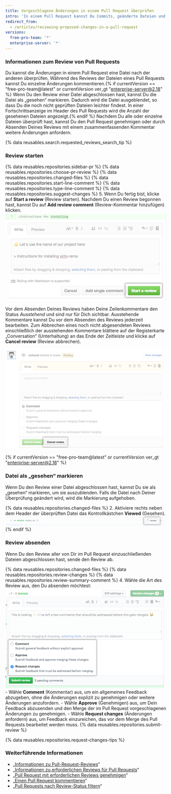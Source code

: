 ```yaml
---
title: Vorgeschlagene Änderungen in einem Pull Request überprüfen
intro: 'In einem Pull Request kannst Du Commits, geänderte Dateien und die Unterschiede (Diffs) zwischen den Dateien im Basis- und im Vergleichs-Branch überprüfen und besprechen.'
redirect_from:
  - /articles/reviewing-proposed-changes-in-a-pull-request
versions:
  free-pro-team: '*'
  enterprise-server: '*'
---
```


### Informationen zum Review von Pull Requests

Du kannst die Änderungen in einem Pull Request eine Datei nach der anderen überprüfen. Während des Reviews der Dateien eines Pull Requests kannst Du einzelne Änderungen kommentieren.{% if currentVersion == "free-pro-team@latest" or currentVersion ver_gt "enterprise-server@2.18" %} Wenn Du den Review einer Datei abgeschlossen hast, kannst Du die Datei als „gesehen“ markieren. Dadurch wird die Datei ausgeblendet, so dass Du die noch nicht geprüften Dateien leichter findest. In einer Fortschrittsanzeige im Header des Pull Requests wird die Anzahl der gesehenen Dateien angezeigt.{% endif %} Nachdem Du alle oder einzelne Dateien überprüft hast, kannst Du den Pull Request genehmigen oder durch Absenden Deines Reviews mit einem zusammenfassenden Kommentar weitere Änderungen anfordern.

{% data reusables.search.requested_reviews_search_tip %}

### Review starten

{% data reusables.repositories.sidebar-pr %}
{% data reusables.repositories.choose-pr-review %}
{% data reusables.repositories.changed-files %}
{% data reusables.repositories.start-line-comment %}
{% data reusables.repositories.type-line-comment %}
{% data reusables.repositories.suggest-changes %}
5. Wenn Du fertig bist, klicke auf **Start a review** (Review starten). Nachdem Du einen Review begonnen hast, kannst Du auf **Add review comment** (Review-Kommentar hinzufügen) klicken. ![Schaltfläche „Start a review“ (Review starten)](/assets/images/help/pull_requests/start-a-review-button.png)

Vor dem Absenden Deines Reviews haben Deine Zeilenkommentare den Status _Ausstehend_ und sind nur für Dich sichtbar. Ausstehende Kommentare kannst Du vor dem Absenden des Reviews jederzeit bearbeiten. Zum Abbrechen eines noch nicht abgesendeten Reviews einschließlich der ausstehenden Kommentare blättere auf der Registerkarte „Conversation“ (Unterhaltung) an das Ende der Zeitleiste und klicke auf **Cancel review** (Review abbrechen).

![Schaltfläche „Cancel review“ (Review abbrechen)](/assets/images/help/pull_requests/cancel-review-button.png)

{% if currentVersion == "free-pro-team@latest" or currentVersion ver_gt "enterprise-server@2.18" %}
### Datei als „gesehen“ markieren

Wenn Du den Review einer Datei abgeschlossen hast, kannst Du sie als „gesehen“ markieren, um sie auszublenden. Falls die Datei nach Deiner Überprüfung geändert wird, wird die Markierung aufgehoben.

{% data reusables.repositories.changed-files %}
2. Aktiviere rechts neben dem Header der überprüften Datei das Kontrollkästchen **Viewed** (Gesehen). ![Kontrollkästchen „Viewed“ (Gesehen)](/assets/images/help/pull_requests/viewed-checkbox.png)
{% endif %}

### Review absenden

Wenn Du den Review aller von Dir im Pull Request einzuschließenden Dateien abgeschlossen hast, sende den Review ab.

{% data reusables.repositories.changed-files %}
{% data reusables.repositories.review-changes %}
{% data reusables.repositories.review-summary-comment %}
4. Wähle die Art des Review aus, den Du absenden möchtest: ![Optionsfelder mit Review-Optionen](/assets/images/help/pull_requests/pull-request-review-statuses.png)
    - Wähle **Comment** (Kommentar) aus, um ein allgemeines Feedback abzugeben, ohne die Änderungen explizit zu genehmigen oder weitere Änderungen anzufordern.
    - Wähle **Approve** (Genehmigen) aus, um Dein Feedback abzusenden und den Merge der im Pull Request vorgeschlagenen Änderungen zu genehmigen.
    - Wähle **Request changes** (Änderungen anfordern) aus, um Feedback einzureichen, das vor dem Merge des Pull Requests bearbeitet werden muss.
{% data reusables.repositories.submit-review %}

{% data reusables.repositories.request-changes-tips %}

### Weiterführende Informationen

- „[Informationen zu Pull-Request-Reviews](/articles/about-pull-request-reviews)“
- „[Informationen zu erforderlichen Reviews für Pull Requests](/articles/about-required-reviews-for-pull-requests)“
- „[Pull Request mit erforderlichen Reviews genehmigen](/articles/approving-a-pull-request-with-required-reviews)“
- „[Einen Pull Request kommentieren](/articles/commenting-on-a-pull-request)“
- „[Pull Requests nach Review-Status filtern](/articles/filtering-pull-requests-by-review-status)“
